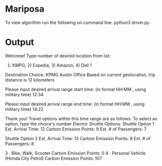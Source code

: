 # Mariposa

To view algorithm run the following on command line:
python3 driver.py

# Output
Welcome!
Type number of desired location from list:
 1) KMPG, 2) Expedia, 3) Amazon, 4) Dell
1

Destination Choice: KPMG Austin Office
Based on current geolocation, trip distance is  12  kilometers 

Please input desired arrival range start time: (in format HH:MM , using military time) 
12:34

Please input desired arrival range end time: (in format HH:MM , using military time) 
14:22

Thank you! Travel options within this time range are as follows. To select an option, type the choice's number
  Electric Shuttle Options:
  Shuttle Option 1 
    Est. Arrival Time:  12 
    Carbon Emission Points:  9 
    Est. # of Passengers:  7 

  Shuttle Option 2 
    Est. Arrival Time:  13 
    Carbon Emission Points:  8 
    Est. # of Passengers:  8 

   3 . Bike, Walk, Scooter
    Carbon Emission Points: 0
   4 . Personal Vehicle (Honda City Petrol)
    Carbon Emission Points:  107
